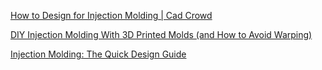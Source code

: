 [How to Design for Injection Molding | Cad Crowd](https://www-cadcrowd-com.cdn.ampproject.org/v/s/www.cadcrowd.com/blog/how-to-design-for-injection-molding/amp/?amp_js_v=a2&amp_gsa=1#referrer=https%3A%2F%2Fwww.google.com&amp_tf=From%20%251%24s&ampshare=https%3A%2F%2Fwww.cadcrowd.com%2Fblog%2Fhow-to-design-for-injection-molding%2F)

[DIY Injection Molding With 3D Printed Molds (and How to Avoid Warping)](https://www.fabbaloo.com/blog/2019/12/5/diy-injection-molding-with-3d-printed-molds-and-how-to-avoid-warping)

[Injection Molding: The Quick Design Guide](https://www.fabbaloo.com/blog/2019/12/3/injection-molding-the-quick-design-guide)
